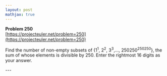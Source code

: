 ```yaml
---
layout: post
mathjax: true
---
```

**Problem 250**  
[https://projecteuler.net/problem=250](https://projecteuler.net/problem=250)

<p>Find the number of non-empty subsets of {1<sup>1</sup>, 2<sup>2</sup>, 3<sup>3</sup>,..., 250250<sup>250250</sup>}, the sum of whose elements is divisible by 250. Enter the rightmost 16 digits as your answer.</p>
---
